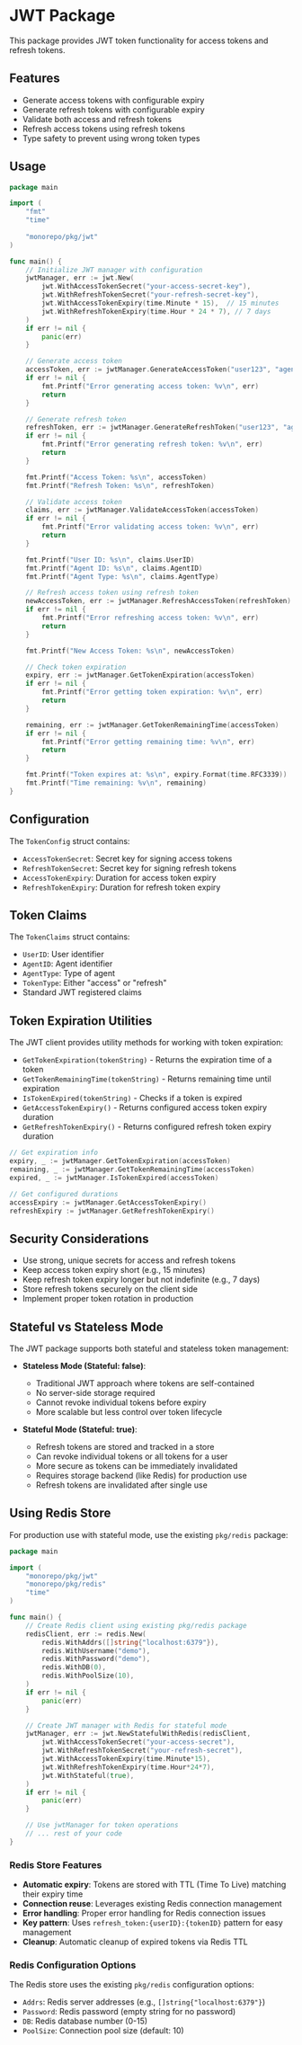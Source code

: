 # JWT Package

This package provides JWT token functionality for access tokens and refresh tokens.

## Features

- Generate access tokens with configurable expiry
- Generate refresh tokens with configurable expiry
- Validate both access and refresh tokens
- Refresh access tokens using refresh tokens
- Type safety to prevent using wrong token types

## Usage

```go
package main

import (
    "fmt"
    "time"
    
    "monorepo/pkg/jwt"
)

func main() {
    // Initialize JWT manager with configuration
    jwtManager, err := jwt.New(
        jwt.WithAccessTokenSecret("your-access-secret-key"),
        jwt.WithRefreshTokenSecret("your-refresh-secret-key"),
        jwt.WithAccessTokenExpiry(time.Minute * 15),  // 15 minutes
        jwt.WithRefreshTokenExpiry(time.Hour * 24 * 7), // 7 days
    )
    if err != nil {
        panic(err)
    }

    // Generate access token
    accessToken, err := jwtManager.GenerateAccessToken("user123", "agent123", "user")
    if err != nil {
        fmt.Printf("Error generating access token: %v\n", err)
        return
    }

    // Generate refresh token
    refreshToken, err := jwtManager.GenerateRefreshToken("user123", "agent123", "user")
    if err != nil {
        fmt.Printf("Error generating refresh token: %v\n", err)
        return
    }

    fmt.Printf("Access Token: %s\n", accessToken)
    fmt.Printf("Refresh Token: %s\n", refreshToken)

    // Validate access token
    claims, err := jwtManager.ValidateAccessToken(accessToken)
    if err != nil {
        fmt.Printf("Error validating access token: %v\n", err)
        return
    }

    fmt.Printf("User ID: %s\n", claims.UserID)
    fmt.Printf("Agent ID: %s\n", claims.AgentID)
    fmt.Printf("Agent Type: %s\n", claims.AgentType)

    // Refresh access token using refresh token
    newAccessToken, err := jwtManager.RefreshAccessToken(refreshToken)
    if err != nil {
        fmt.Printf("Error refreshing access token: %v\n", err)
        return
    }

    fmt.Printf("New Access Token: %s\n", newAccessToken)

    // Check token expiration
    expiry, err := jwtManager.GetTokenExpiration(accessToken)
    if err != nil {
        fmt.Printf("Error getting token expiration: %v\n", err)
        return
    }

    remaining, err := jwtManager.GetTokenRemainingTime(accessToken)
    if err != nil {
        fmt.Printf("Error getting remaining time: %v\n", err)
        return
    }

    fmt.Printf("Token expires at: %s\n", expiry.Format(time.RFC3339))
    fmt.Printf("Time remaining: %v\n", remaining)
}
```

## Configuration

The `TokenConfig` struct contains:

- `AccessTokenSecret`: Secret key for signing access tokens
- `RefreshTokenSecret`: Secret key for signing refresh tokens
- `AccessTokenExpiry`: Duration for access token expiry
- `RefreshTokenExpiry`: Duration for refresh token expiry

## Token Claims

The `TokenClaims` struct contains:

- `UserID`: User identifier
- `AgentID`: Agent identifier
- `AgentType`: Type of agent
- `TokenType`: Either "access" or "refresh"
- Standard JWT registered claims

## Token Expiration Utilities

The JWT client provides utility methods for working with token expiration:

- `GetTokenExpiration(tokenString)` - Returns the expiration time of a token
- `GetTokenRemainingTime(tokenString)` - Returns remaining time until expiration
- `IsTokenExpired(tokenString)` - Checks if a token is expired
- `GetAccessTokenExpiry()` - Returns configured access token expiry duration
- `GetRefreshTokenExpiry()` - Returns configured refresh token expiry duration

```go
// Get expiration info
expiry, _ := jwtManager.GetTokenExpiration(accessToken)
remaining, _ := jwtManager.GetTokenRemainingTime(accessToken)
expired, _ := jwtManager.IsTokenExpired(accessToken)

// Get configured durations
accessExpiry := jwtManager.GetAccessTokenExpiry()
refreshExpiry := jwtManager.GetRefreshTokenExpiry()
```

## Security Considerations

- Use strong, unique secrets for access and refresh tokens
- Keep access token expiry short (e.g., 15 minutes)
- Keep refresh token expiry longer but not indefinite (e.g., 7 days)
- Store refresh tokens securely on the client side
- Implement proper token rotation in production

## Stateful vs Stateless Mode

The JWT package supports both stateful and stateless token management:

- **Stateless Mode (Stateful: false)**:
    - Traditional JWT approach where tokens are self-contained
    - No server-side storage required
    - Cannot revoke individual tokens before expiry
    - More scalable but less control over token lifecycle

- **Stateful Mode (Stateful: true)**:
    - Refresh tokens are stored and tracked in a store
    - Can revoke individual tokens or all tokens for a user
    - More secure as tokens can be immediately invalidated
    - Requires storage backend (like Redis) for production use
    - Refresh tokens are invalidated after single use

## Using Redis Store

For production use with stateful mode, use the existing `pkg/redis` package:

```go
package main

import (
	"monorepo/pkg/jwt"
	"monorepo/pkg/redis"
	"time"
)

func main() {
	// Create Redis client using existing pkg/redis package
	redisClient, err := redis.New(
		redis.WithAddrs([]string{"localhost:6379"}),
		redis.WithUsername("demo"),
		redis.WithPassword("demo"),
		redis.WithDB(0),
		redis.WithPoolSize(10),
	)
	if err != nil {
		panic(err)
	}

	// Create JWT manager with Redis for stateful mode
	jwtManager, err := jwt.NewStatefulWithRedis(redisClient,
		jwt.WithAccessTokenSecret("your-access-secret"),
		jwt.WithRefreshTokenSecret("your-refresh-secret"),
		jwt.WithAccessTokenExpiry(time.Minute*15),
		jwt.WithRefreshTokenExpiry(time.Hour*24*7),
		jwt.WithStateful(true),
	)
	if err != nil {
		panic(err)
	}

	// Use jwtManager for token operations
	// ... rest of your code
}
```

### Redis Store Features

- **Automatic expiry**: Tokens are stored with TTL (Time To Live) matching their expiry time
- **Connection reuse**: Leverages existing Redis connection management
- **Error handling**: Proper error handling for Redis connection issues
- **Key pattern**: Uses `refresh_token:{userID}:{tokenID}` pattern for easy management
- **Cleanup**: Automatic cleanup of expired tokens via Redis TTL

### Redis Configuration Options

The Redis store uses the existing `pkg/redis` configuration options:

- `Addrs`: Redis server addresses (e.g., `[]string{"localhost:6379"}`)
- `Password`: Redis password (empty string for no password)
- `DB`: Redis database number (0-15)
- `PoolSize`: Connection pool size (default: 10)